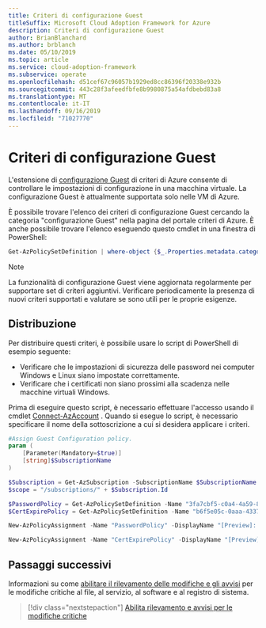 ```yaml
---
title: Criteri di configurazione Guest
titleSuffix: Microsoft Cloud Adoption Framework for Azure
description: Criteri di configurazione Guest
author: BrianBlanchard
ms.author: brblanch
ms.date: 05/10/2019
ms.topic: article
ms.service: cloud-adoption-framework
ms.subservice: operate
ms.openlocfilehash: d51cef67c96057b1929ed8cc86396f20338e932b
ms.sourcegitcommit: 443c28f3afeedfbfe8b9980875a54afdbebd83a8
ms.translationtype: MT
ms.contentlocale: it-IT
ms.lasthandoff: 09/16/2019
ms.locfileid: "71027770"
---
```

# <a name="guest-configuration-policy"></a>Criteri di configurazione Guest

L'estensione di [configurazione Guest](/azure/governance/policy/concepts/guest-configuration) di criteri di Azure consente di controllare le impostazioni di configurazione in una macchina virtuale. La configurazione Guest è attualmente supportata solo nelle VM di Azure.

È possibile trovare l'elenco dei criteri di configurazione Guest cercando la categoria "configurazione Guest" nella pagina del portale criteri di Azure. È anche possibile trovare l'elenco eseguendo questo cmdlet in una finestra di PowerShell:

```powershell
Get-AzPolicySetDefinition | where-object {$_.Properties.metadata.category -eq "Guest Configuration"}
```

> [!NOTE]
> La funzionalità di configurazione Guest viene aggiornata regolarmente per supportare set di criteri aggiuntivi. Verificare periodicamente la presenza di nuovi criteri supportati e valutare se sono utili per le proprie esigenze.

<!-- TODO: Update these links when available. 

By default, we recommend enabling the following policies:

- [Preview]: Audit to verify password security settings are set correctly inside Linux and Windows machines.
- Audit to verify that certificates are not nearing expiration on Windows VMs.

-->

## <a name="deployment"></a>Distribuzione

Per distribuire questi criteri, è possibile usare lo script di PowerShell di esempio seguente:

- Verificare che le impostazioni di sicurezza delle password nei computer Windows e Linux siano impostate correttamente.
- Verificare che i certificati non siano prossimi alla scadenza nelle macchine virtuali Windows.

 Prima di eseguire questo script, è necessario effettuare l'accesso usando il cmdlet [Connect-AzAccount](https://docs.microsoft.com/powershell/module/az.accounts/connect-azaccount?view=azps-2.1.0) . Quando si esegue lo script, è necessario specificare il nome della sottoscrizione a cui si desidera applicare i criteri.

```powershell
#Assign Guest Configuration policy.
param (
    [Parameter(Mandatory=$true)]
    [string]$SubscriptionName
)

$Subscription = Get-AzSubscription -SubscriptionName $SubscriptionName
$scope = "/subscriptions/" + $Subscription.Id

$PasswordPolicy = Get-AzPolicySetDefinition -Name "3fa7cbf5-c0a4-4a59-85a5-cca4d996d5a6"
$CertExpirePolicy = Get-AzPolicySetDefinition -Name "b6f5e05c-0aaa-4337-8dd4-357c399d12ae"

New-AzPolicyAssignment -Name "PasswordPolicy" -DisplayName "[Preview]: Audit that password security settings are set correctly inside Linux and Windows machines" -Scope $scope -PolicySetDefinition $PasswordPolicy -AssignIdentity -Location eastus

New-AzPolicyAssignment -Name "CertExpirePolicy" -DisplayName "[Preview]: Audit that certificates are not expiring on Windows VMs" -Scope $scope -PolicySetDefinition $CertExpirePolicy -AssignIdentity -Location eastus
```

## <a name="next-steps"></a>Passaggi successivi

Informazioni su come [abilitare il rilevamento delle modifiche e gli avvisi](./enable-tracking-alerting.md) per le modifiche critiche al file, al servizio, al software e al registro di sistema.

> [!div class="nextstepaction"]
> [Abilita rilevamento e avvisi per le modifiche critiche](./enable-tracking-alerting.md)
